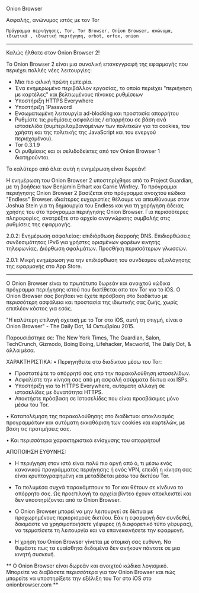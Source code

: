 Onion Browser

Ασφαλής, ανώνυμος ιστός με τον Tor

`Πρόγραμμα περιήγησης, Tor, Tor Browser, Onion Browser, ανώνυμα, ιδιωτικά , ιδιωτική περιήγηση, orbot, orfox, onion`

---

Καλώς ήλθατε στον Onion Browser 2!

Το Onion Browser 2 είναι μια συνολική επανεγγραφή της εφαρμογής που περιέχει πολλές νέες λειτουργίες:

* Μια πιο φιλική πρώτη εμπειρία.
* Ένα ενημερωμένο περιβάλλον εργασίας, το οποίο περιέχει "περιήγηση με καρτέλες" και βελτιωμένους πίνακες ρυθμίσεων
* Υποστήριξη HTTPS Everywhere
* Υποστήριξη 1Password
* Ενσωματωμένη λειτουργία ad-blocking και προστασία απορρήτου
* Ρυθμίστε τις ρυθμίσεις ασφαλείας / απορρήτου σε βάση ανά ιστοσελίδα (συμπεριλαμβανομένων των πολιτικών για τα cookies, του χρήστη και της πολιτικής της JavaScript και του ενεργού περιεχομένου).
* Tor 0.3.1.9
* Οι ρυθμίσεις και οι σελιδοδείκτες από τον Onion Browser 1 διατηρούνται.

Το καλύτερο από όλα: αυτή η ενημέρωση είναι δωρεάν!

Η ενημέρωση του Onion Browser 2 υποστηρίχθηκε από το Project Guardian, με τη βοήθεια των Benjamin Erhart και Carrie Winfrey. Το πρόγραμμα περιήγησης Onion Browser 2 βασίζεται στο πρόγραμμα ανοιχτού κώδικα "Endless" Browser. ιδιαίτερες ευχαριστίες θέλουμε να απευθύνουμε στον Joshua Stein για τη δημιουργία του Endless και για τη χορήγηση άδειας χρήσης του στο πρόγραμμα περιήγησης Onion Browser. Για περισσότερες πληροφορίες, ανατρέξτε στο αρχείο αναγνώρισης συμβολής στις ρυθμίσεις της εφαρμογής.

2.0.2: Ενημέρωση ασφαλείας: επιδιόρθωση διαρροής DNS. Επιδιορθώσεις συνδεσιμότητας IPv6 για χρήστες ορισμένων φορέων κινητής τηλεφωνίας. Διόρθωση σφαλμάτων. Προσθήκη  περισσότερων γλωσσών.

2.0.1: Μικρή ενημέρωση για την επιδιόρθωση του συνδέσμου αξιολόγησης της εφαρμογής στο App Store.

---

Ο Onion Browser είναι το πρωτότυπο δωρεάν και ανοιχτού κώδικα πρόγραμμα περιήγησης ιστού που διατίθεται απο τον Tor για το iOS. Ο Onion Browser σας βοηθάει να έχετε πρόσβαση στο διαδίκτυο με περισσότερη ασφάλεια και προστασία της ιδιωτικής σας ζωής, χωρίς επιπλέον κόστος για εσάς.

"Η καλύτερη επιλογή σχετική με το Tor στο iOS, αυτή τη στιγμή, είναι ο Onion Browser" - The Daily Dot, 14 Οκτωβρίου 2015.

Παρουσιάστηκε σε: The New York Times, The Guardian, Salon, TechCrunch, Gizmodo, Boing Boing, Lifehacker, Macworld, The Daily Dot, & άλλα μέσα.

ΧΑΡΑΚΤΗΡΙΣΤΙΚΑ:
• Περιηγηθείτε στο διαδίκτυο μέσω του Tor:
- Προστατέψτε το απόρρητό σας από την παρακολούθηση ιστοσελίδων.
- Ασφαλίστε την κίνηση σας από μη ασφαλή ασύρματα δίκτυα και ISPs.
- Υποστήριξη για το HTTPS Everywhere, αυτόματη αλλαγή σε ιστοσελίδες με δυνατότητα HTTPS.
- Αποκτήστε πρόσβαση σε Ιστοσελίδες που είναι προσβάσιμες μόνο μέσω του Tor.

• Καταπολέμηση της παρακολούθησης στο διαδίκτυο: αποκλεισμός προγραμμάτων και αυτόματη εκκαθάριση των cookies και καρτελών, με βάση τις προτιμήσεις σας.

• Και περισσότερα χαρακτηριστικά ενίσχυσης του απορρήτου!

ΑΠΟΠΟΙΗΣΗ ΕΥΘΥΝΗΣ:
- Η περιήγηση στον ιστό είναι πολύ πιο αργή από ό, τι μέσω ενός κανονικού προγράμματος περιήγησης ή ενός VPN, επειδή η κίνηση σας είναι κρυπτογραφημένη και μεταδίδεται μέσω του δικτύου Tor.

- Τα πολυμέσα συχνά παρακάμπτουν το Tor και θέτουν σε κίνδυνο τo απόρρητο σας. Ως προεπιλογή τα αρχεία βίντεο έχουν αποκλειστεί και δεν υποστηρίζονται από το Onion Browser.

- Ο Onion Browser μπορεί να μην λειτουργεί σε δίκτυα με προχωρημένους περιορισμούς δικτύου. Εάν η εφαρμογή δεν συνδεθεί, δοκιμάστε να χρησιμοποιήσετε γέφυρες (ή διαφορετικό τύπο γέφυρας), να τερματίσετε τη λειτουργία και να επανεκκινήσετε την εφαρμογή.

- Η χρήση του Onion Browser γίνεται με ατομική σας ευθύνη. Να θυμάστε πως τα ευαίσθητα δεδομένα δεν ανήκουν πάντοτε σε μια κινητή συσκευή.

** Ο Onion Browser είναι δωρεάν και ανοιχτού κώδικα λογισμικό. Μπορείτε να διαβάσετε περισσότερα για τον Onion Browser και πώς μπορείτε να υποστηρίξετε την εξέλιξη του Tor στο iOS στο onionbrowser.com **

